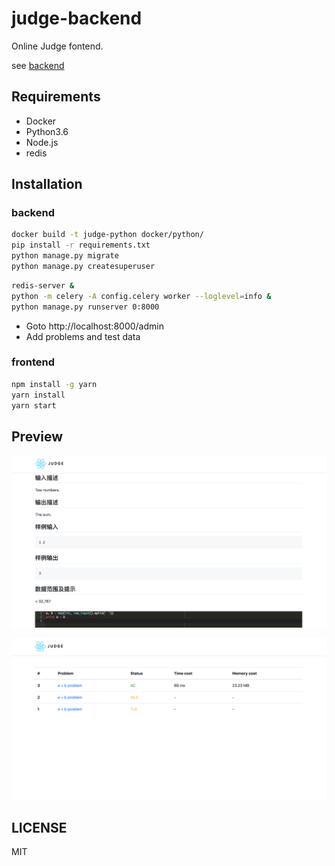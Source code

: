 # judge-backend
Online Judge fontend.

see [backend](https://github.com/Means88/judge-backend)

## Requirements

- Docker
- Python3.6
- Node.js
- redis

## Installation

### backend
```bash
docker build -t judge-python docker/python/
pip install -r requirements.txt
python manage.py migrate
python manage.py createsuperuser

```

```bash
redis-server &
python -m celery -A config.celery worker --loglevel=info &
python manage.py runserver 0:8000

```

- Goto http://localhost:8000/admin
- Add problems and test data

### frontend

```bash
npm install -g yarn
yarn install
yarn start

```

## Preview

![problem](docs/problem.png)

![submission](docs/submission.png)

## LICENSE
MIT